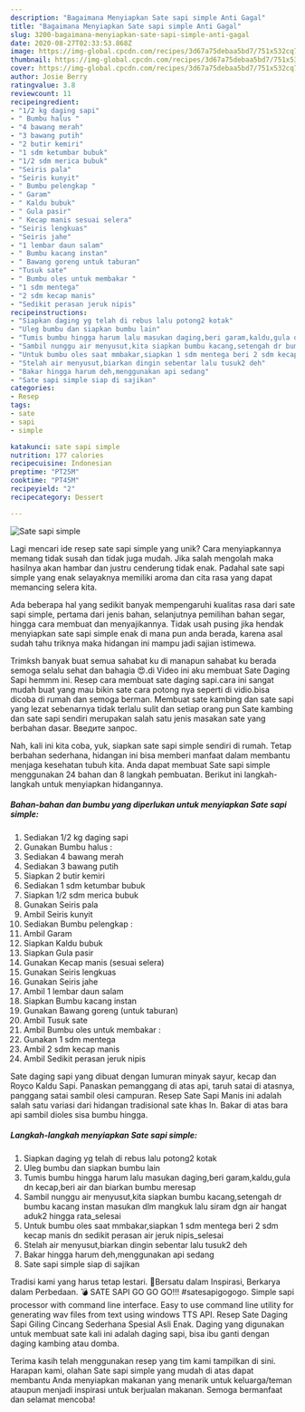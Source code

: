 ```yaml
---
description: "Bagaimana Menyiapkan Sate sapi simple Anti Gagal"
title: "Bagaimana Menyiapkan Sate sapi simple Anti Gagal"
slug: 3200-bagaimana-menyiapkan-sate-sapi-simple-anti-gagal
date: 2020-08-27T02:33:53.868Z
image: https://img-global.cpcdn.com/recipes/3d67a75debaa5bd7/751x532cq70/sate-sapi-simple-foto-resep-utama.jpg
thumbnail: https://img-global.cpcdn.com/recipes/3d67a75debaa5bd7/751x532cq70/sate-sapi-simple-foto-resep-utama.jpg
cover: https://img-global.cpcdn.com/recipes/3d67a75debaa5bd7/751x532cq70/sate-sapi-simple-foto-resep-utama.jpg
author: Josie Berry
ratingvalue: 3.8
reviewcount: 11
recipeingredient:
- "1/2 kg daging sapi"
- " Bumbu halus "
- "4 bawang merah"
- "3 bawang putih"
- "2 butir kemiri"
- "1 sdm ketumbar bubuk"
- "1/2 sdm merica bubuk"
- "Seiris pala"
- "Seiris kunyit"
- " Bumbu pelengkap "
- " Garam"
- " Kaldu bubuk"
- " Gula pasir"
- " Kecap manis sesuai selera"
- "Seiris lengkuas"
- "Seiris jahe"
- "1 lembar daun salam"
- " Bumbu kacang instan"
- " Bawang goreng untuk taburan"
- "Tusuk sate"
- " Bumbu oles untuk membakar "
- "1 sdm mentega"
- "2 sdm kecap manis"
- "Sedikit perasan jeruk nipis"
recipeinstructions:
- "Siapkan daging yg telah di rebus lalu potong2 kotak"
- "Uleg bumbu dan siapkan bumbu lain"
- "Tumis bumbu hingga harum lalu masukan daging,beri garam,kaldu,gula dn kecap,beri air dan biarkan bumbu meresap"
- "Sambil nunggu air menyusut,kita siapkan bumbu kacang,setengah dr bumbu kacang instan masukan dlm mangkuk lalu siram dgn air hangat aduk2 hingga rata_selesai"
- "Untuk bumbu oles saat mmbakar,siapkan 1 sdm mentega beri 2 sdm kecap manis dn sedikit perasan air jeruk nipis_selesai"
- "Stelah air menyusut,biarkan dingin sebentar lalu tusuk2 deh"
- "Bakar hingga harum deh,menggunakan api sedang"
- "Sate sapi simple siap di sajikan"
categories:
- Resep
tags:
- sate
- sapi
- simple

katakunci: sate sapi simple 
nutrition: 177 calories
recipecuisine: Indonesian
preptime: "PT25M"
cooktime: "PT45M"
recipeyield: "2"
recipecategory: Dessert

---
```



![Sate sapi simple](https://img-global.cpcdn.com/recipes/3d67a75debaa5bd7/751x532cq70/sate-sapi-simple-foto-resep-utama.jpg)

Lagi mencari ide resep sate sapi simple yang unik? Cara menyiapkannya memang tidak susah dan tidak juga mudah. Jika salah mengolah maka hasilnya akan hambar dan justru cenderung tidak enak. Padahal sate sapi simple yang enak selayaknya memiliki aroma dan cita rasa yang dapat memancing selera kita.

Ada beberapa hal yang sedikit banyak mempengaruhi kualitas rasa dari sate sapi simple, pertama dari jenis bahan, selanjutnya pemilihan bahan segar, hingga cara membuat dan menyajikannya. Tidak usah pusing jika hendak menyiapkan sate sapi simple enak di mana pun anda berada, karena asal sudah tahu triknya maka hidangan ini mampu jadi sajian istimewa.

Trimksh banyak buat semua sahabat ku di manapun sahabat ku berada semoga selalu sehat dan bahagia 😍.di Video ini aku membuat Sate Daging Sapi hemmm ini. Resep cara membuat sate daging sapi.cara ini sangat mudah buat yang mau bikin sate cara potong nya seperti di vidio.bisa dicoba di rumah dan semoga berman. Membuat sate kambing dan sate sapi yang lezat sebenarnya tidak terlalu sulit dan setiap orang pun Sate kambing dan sate sapi sendiri merupakan salah satu jenis masakan sate yang berbahan dasar. Введите запрос.


Nah, kali ini kita coba, yuk, siapkan sate sapi simple sendiri di rumah. Tetap berbahan sederhana, hidangan ini bisa memberi manfaat dalam membantu menjaga kesehatan tubuh kita. Anda dapat membuat Sate sapi simple menggunakan 24 bahan dan 8 langkah pembuatan. Berikut ini langkah-langkah untuk menyiapkan hidangannya.

<!--inarticleads1-->

##### Bahan-bahan dan bumbu yang diperlukan untuk menyiapkan Sate sapi simple:

1. Sediakan 1/2 kg daging sapi
1. Gunakan  Bumbu halus :
1. Sediakan 4 bawang merah
1. Sediakan 3 bawang putih
1. Siapkan 2 butir kemiri
1. Sediakan 1 sdm ketumbar bubuk
1. Siapkan 1/2 sdm merica bubuk
1. Gunakan Seiris pala
1. Ambil Seiris kunyit
1. Sediakan  Bumbu pelengkap :
1. Ambil  Garam
1. Siapkan  Kaldu bubuk
1. Siapkan  Gula pasir
1. Gunakan  Kecap manis (sesuai selera)
1. Gunakan Seiris lengkuas
1. Gunakan Seiris jahe
1. Ambil 1 lembar daun salam
1. Siapkan  Bumbu kacang instan
1. Gunakan  Bawang goreng (untuk taburan)
1. Ambil Tusuk sate
1. Ambil  Bumbu oles untuk membakar :
1. Gunakan 1 sdm mentega
1. Ambil 2 sdm kecap manis
1. Ambil Sedikit perasan jeruk nipis


Sate daging sapi yang dibuat dengan lumuran minyak sayur, kecap dan Royco Kaldu Sapi. Panaskan pemanggang di atas api, taruh satai di atasnya, panggang satai sambil olesi campuran. Resep Sate Sapi Manis ini adalah salah satu variasi dari hidangan tradisional sate khas In. Bakar di atas bara api sambil dioles sisa bumbu hingga. 

<!--inarticleads2-->

##### Langkah-langkah menyiapkan Sate sapi simple:

1. Siapkan daging yg telah di rebus lalu potong2 kotak
1. Uleg bumbu dan siapkan bumbu lain
1. Tumis bumbu hingga harum lalu masukan daging,beri garam,kaldu,gula dn kecap,beri air dan biarkan bumbu meresap
1. Sambil nunggu air menyusut,kita siapkan bumbu kacang,setengah dr bumbu kacang instan masukan dlm mangkuk lalu siram dgn air hangat aduk2 hingga rata_selesai
1. Untuk bumbu oles saat mmbakar,siapkan 1 sdm mentega beri 2 sdm kecap manis dn sedikit perasan air jeruk nipis_selesai
1. Stelah air menyusut,biarkan dingin sebentar lalu tusuk2 deh
1. Bakar hingga harum deh,menggunakan api sedang
1. Sate sapi simple siap di sajikan


Tradisi kami yang harus tetap lestari. 📣Bersatu dalam Inspirasi, Berkarya dalam Perbedaan. 💣 SATE SAPI GO GO GO!!! #satesapigogogo. Simple sapi processor with command line interface. Easy to use command line utility for generating wav files from text using windows TTS API. Resep Sate Daging Sapi Giling Cincang Sederhana Spesial Asli Enak. Daging yang digunakan untuk membuat sate kali ini adalah daging sapi, bisa ibu ganti dengan daging kambing atau domba. 

Terima kasih telah menggunakan resep yang tim kami tampilkan di sini. Harapan kami, olahan Sate sapi simple yang mudah di atas dapat membantu Anda menyiapkan makanan yang menarik untuk keluarga/teman ataupun menjadi inspirasi untuk berjualan makanan. Semoga bermanfaat dan selamat mencoba!
